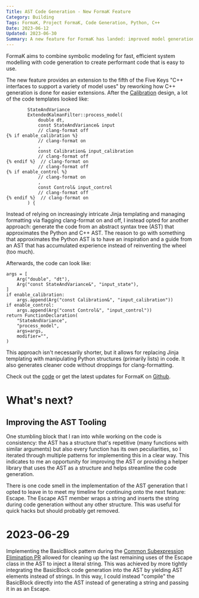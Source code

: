 ```yaml
---
Title: AST Code Generation - New FormaK Feature
Category: Building
Tags: FormaK, Project FormaK, Code Generation, Python, C++
Date: 2023-06-12
Updated: 2023-06-30
Summary: A new feature for FormaK has landed: improved model generation by leveraging a subset of the C++ Abstract Syntax Tree
---
```


FormaK aims to combine symbolic modeling for fast, efficient system modelling
with code generation to create performant code that is easy to use.

The new feature provides an extension to the fifth of the Five Keys "C++
interfaces to support a variety of model uses" by reworking how C++ generation
is done for easier extensions. After the 
[Calibration](blog/calibration-new-formak-feature.html) design, a lot of the code
templates looked like:

            StateAndVariance
            ExtendedKalmanFilter::process_model(
                double dt,
                const StateAndVariance& input
                // clang-format off
    {% if enable_calibration %}
                // clang-format on
                ,
                const Calibration& input_calibration
                // clang-format off
    {% endif %}  // clang-format on
                // clang-format off
    {% if enable_control %}
                // clang-format on
                ,
                const Control& input_control
                // clang-format off
    {% endif %}  // clang-format on
            ) {

Instead of relying on increasingly intricate Jinja templating and managing
formatting via flagging clang-format on and off, I instead opted for another
approach: generate the code from an abstract syntax tree (AST) that approximates
the Python and C++ AST. The reason to go with something that approximates the
Python AST is to have an inspiration and a guide from an AST that has
accumulated experience instead of reinventing the wheel (too much).

Afterwards, the code can look like:

    args = [
        Arg("double", "dt"),
        Arg("const StateAndVariance&", "input_state"),
    ]
    if enable_calibration:
        args.append(Arg("const Calibration&", "input_calibration"))
    if enable_control:
        args.append(Arg("const Control&", "input_control"))
    return FunctionDeclaration(
        "StateAndVariance",
        "process_model",
        args=args,
        modifier="",
    )

This approach isn't necessarily shorter, but it allows for replacing Jinja
templating with manipulating Python structures (primarily lists) in code. It
also generates cleaner code without droppings for clang-formatting.

Check out the [code](https://github.com/buckbaskin/formak/pull/13) or get the
latest updates for FormaK on [Github](https://github.com/buckbaskin/formak).

# What's next?

## Improving the AST Tooling

One stumbling block that I ran into while working on the code is consistency:
the AST has a structure that's repetitive (many functions with similar
arguments) but also every function has its own peculiarities, so I iterated
through multiple patterns for implementing this in a clear way. This indicates
to me an opportunity for improving the AST or providing a helper library that
uses the AST as a structure and helps streamline the code generation.

There is one code smell in the implementation of the AST generation that I opted
to leave in to meet my timeline for continuing onto the next feature: Escape.
The Escape AST member wraps a string and inserts the string during code
generation without any other structure. This was useful for quick hacks but
should probably get removed.

# 2023-06-29

Implementing the BasicBlock pattern during the
[Common Subexpression Elimination PR](https://github.com/buckbaskin/formak/pull/14)
allowed for cleaning up the last remaining uses of the Escape class in the AST
to inject a literal string.  This was achieved by more tightly integrating the
BasicBlock code generation into the AST by yielding AST elements instead of
strings. In this way, I could instead "compile" the BasicBlock directly into the
AST instead of generating a string and passing it in as an Escape.
